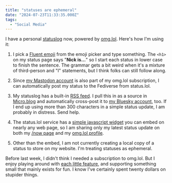 ```yaml
---
title: "statuses are ephemeral"
date: "2024-07-23T11:33:35.000Z"
tags: 
  - "Social Media"
---
```


I have a personal [statuslog](https://nsmsn.status.lol/) now, powered by [omg.lol](https://omg.lol/). Here's how I'm using it:

1. I pick a [Fluent emoji](https://github.com/microsoft/fluentui-emoji) from the emoji picker and type something. The `<h1>` on my status page says "**Nick is...**" so I start each status in lower case to finish the sentence. The grammar gets a bit weird when it's a mixture of third-person and "I" statements, but I think folks can still follow along.

3. Since [my Mastodon account](https://social.lol/@nsmsn) is also part of my omg.lol subscription, I can automatically post my status to the Fediverse from status.lol.

5. My statuslog has a built-in [RSS feed](https://nsmsn.status.lol/feed). I pull this in as a source in [Micro.blog](https://micro.blog/) and automatically cross-post it to [my Bluesky account](https://bsky.app/profile/nicksimson.com), too. If I end up using more than 300 characters in a simple status update, I am probably in distress. Send help.

7. The status.lol service has a [simple javascript widget](https://home.omg.lol/info/statuslog) you can embed on nearly any web page, so I am sharing only my latest status update on both my [/now page](https://nicksimson.com/now/) and my [omg.lol profile](https://nsmsn.omg.lol).

9. Other than the embed, I am not currently creating a local copy of a status to store on my website. I'm treating statuses as ephemeral.

Before last week, I didn't think I needed a subscription to omg.lol. But I enjoy playing around with [each little feature](https://home.omg.lol/info), and supporting something small that mainly exists for fun. I know I've certainly spent twenty dollars on stupider things.
